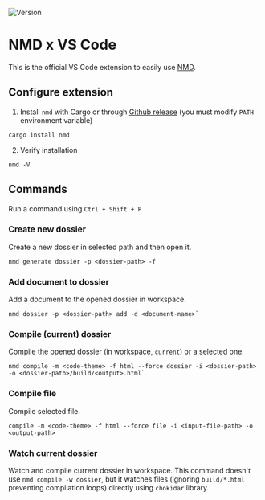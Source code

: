 ![Version](https://img.shields.io/badge/version-v0.1.0-blue.svg)

# NMD x VS Code

This is the official VS Code extension to easily use [NMD](https://github.com/nricciardi/nmd).

## Configure extension

1. Install `nmd` with Cargo or through [Github release](https://github.com/nricciardi/nmd) (you must modify `PATH` environment variable) 

```shell
cargo install nmd
```

2. Verify installation

```shell
nmd -V
```

## Commands

Run a command using `Ctrl + Shift + P`

### Create new dossier

Create a new dossier in selected path and then open it.

```shell
nmd generate dossier -p <dossier-path> -f
```

### Add document to dossier

Add a document to the opened dossier in workspace.

```shell
nmd dossier -p <dossier-path> add -d <document-name>`
```

### Compile (current) dossier

Compile the opened dossier (in workspace, `current`) or a selected one.

```shell
nmd compile -m <code-theme> -f html --force dossier -i <dossier-path> -o <dossier-path>/build/<output>.html`
```

### Compile file

Compile selected file.

```shell
compile -m <code-theme> -f html --force file -i <input-file-path> -o <output-path>
```

### Watch current dossier

Watch and compile current dossier in workspace. This command doesn't use `nmd compile -w dossier`, but it watches files (ignoring `build/*.html` preventing compilation loops) directly using `chokidar` library.

